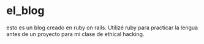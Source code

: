 # el_blog

esto es un blog creado en ruby on rails. Utilizé ruby para practicar la lengua antes de un proyecto para mi clase de ethical hacking.
